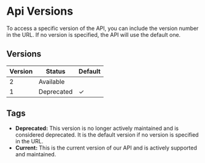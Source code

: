 # Api Versions

To access a specific version of the API, you can include the version number in the URL. If no version is specified, the API will use the default one.

## Versions

| Version | Status       | Default |
|---------|--------------|---------|
| 2       | Available    |         |
| 1       | Deprecated   | ✓       |

## Tags

- **Deprecated:** This version is no longer actively maintained and is considered deprecated. It is the default version if no version is specified in the URL.
- **Current:** This is the current version of our API and is actively supported and maintained.
